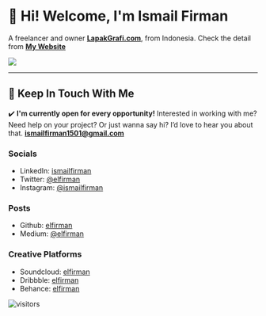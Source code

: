 
# 👋 Hi! Welcome, I'm Ismail Firman
A freelancer and owner [**LapakGrafi.com**](https://www.lapakgrafi.com), from Indonesia.
Check the detail from [**My Website**](http://ismailfirman.tech)

![](https://github-readme-stats.vercel.app/api?username=elfirman&show_icons=true&count_private=true&include_all_commits=true&hide_title=true&bg_color=57A773&title_color=FFFFFF&text_color=FFFFFF&icon_color=98D44B)

---
## 💌 Keep In Touch With Me

✔️ **I'm currently open for every opportunity!**
Interested in working with me? Need help on your project? Or just wanna say hi? I’d love to hear you about that.
**ismailfirman1501@gmail.com**

### Socials
- LinkedIn: [ismailfirman](http://linkedin.com/in/ismailfirman)
- Twitter: [@elfirman](http://twitter.com/kazuiel)
- Instagram: [@ismailfirman](http://instagram.com/ismailfirman)

### Posts
- Github: [elfirman](http://github.com/elfirman)
- Medium: [@elfirman](http://medium.com/@elfirman)

### Creative Platforms
- Soundcloud: [elfirman](http://soundcloud.com/elfirman)
- Dribbble:	[elfirman](http://dribbble.com/elfirman)
- Behance: [elfirman](https://www.behance.net/elfirman)

![visitors](https://visitor-badge.glitch.me/badge?page_id=elfirman/elfirman)


